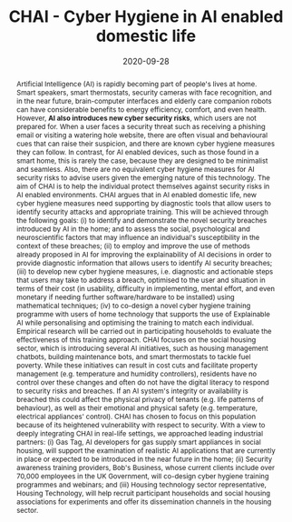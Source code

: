 ---
title: "CHAI - Cyber Hygiene in AI enabled domestic life"
abstract: "Artificial Intelligence (AI) is rapidly becoming part of people's lives at home. Smart speakers, smart thermostats, security cameras with face recognition, and in the near future, brain-computer interfaces and elderly care companion robots can have considerable benefits to energy efficiency, comfort, and even health. However, **AI also introduces new cyber security risks**, which users are not prepared for. When a user faces a security threat such as receiving a phishing email or visiting a watering hole website, there are often visual and behavioural cues that can raise their suspicion, and there are known cyber hygiene measures they can follow. In contrast, for AI enabled devices, such as those found in a smart home, this is rarely the case, because they are designed to be minimalist and seamless. Also, there are no equivalent cyber hygiene measures for AI security risks to advise users given the emerging nature of this technology.

The aim of CHAI is to help the individual protect themselves against security risks in AI enabled environments. CHAI argues that in AI enabled domestic life, new cyber hygiene measures need supporting by diagnostic tools that allow users to identify security attacks and appropriate training. This will be achieved through the following goals: (i) to identify and demonstrate the novel security breaches introduced by AI in the home; and to assess the social, psychological and neuroscientific factors that may influence an individual's susceptibility in the context of these breaches; (ii) to employ and improve the use of methods already proposed in AI for improving the explainability of AI decisions in order to provide diagnostic information that allows users to identify AI security breaches; (iii) to develop new cyber hygiene measures, i.e. diagnostic and actionable steps that users may take to address a breach, optimised to the user and situation in terms of their cost (in usability, difficulty in implementing, mental effort, and even monetary if needing further software/hardware to be installed) using mathematical techniques; (iv) to co-design a novel cyber hygiene training programme with users of home technology that supports the use of Explainable AI while personalising and optimising the training to match each individual. Empirical research will be carried out in participating households to evaluate the effectiveness of this training approach.

CHAI focuses on the social housing sector, which is introducing several AI initiatives, such as housing management chatbots, building maintenance bots, and smart thermostats to tackle fuel poverty. While these initiatives can result in cost cuts and facilitate property management (e.g. temperature and humidity controllers), residents have no control over these changes and often do not have the digital literacy to respond to security risks and breaches. If an AI system's integrity or availability is breached this could affect the physical privacy of tenants (e.g. life patterns of behaviour), as well as their emotional and physical safety (e.g. temperature, electrical appliances' control). CHAI has chosen to focus on this population because of its heightened vulnerability with respect to security.

With a view to deeply integrating CHAI in real-life settings, we approached leading industrial partners: (i) Gas Tag, AI developers for gas supply smart appliances in social housing, will support the examination of realistic AI applications that are currently in place or expected to be introduced in the near future in the home; (ii) Security awareness training providers, Bob's Business, whose current clients include over 70,000 employees in the UK Government, will co-design cyber hygiene training programmes and webinars; and (iii) Housing technology sector representative, Housing Technology, will help recruit participant households and social housing associations for experiments and offer its dissemination channels in the housing sector."
collection: projects
permalink: /project/chai
date: 2020-09-28
citation: '<b>Role</b>: co.I., University of Greenwich.<br>
<b>Research topics:</b> Smart-home security, AI attacks. <br>
<b>Team members:</b> Dr Hsueh-Ju Chen, Prof George Loukas (PI).<br> 
<b>Funder:</b> <a href = "https://www.ukri.org/councils/epsrc/">Engineering and Physical Sciences Research Council</a> as part of the <a href = "https://gow.epsrc.ukri.org/NGBOViewPanel.aspx?PanelId=1-7RZQS3">Security for all in an AI enabled society</a> panel with EPSRC references EP/T026812/1, EP/T026596/1, EP/T026707/1, EP/T026820/1.<br>
The project coordinator, Professor Loukas, summarises CHAI <a href="https://www.youtube.com/watch?v=DgP9gzkLmys">here</a>, as well as a related TedX <a href="https://www.youtube.com/watch?v=pb1A5w4f3PA">talk</a>.<br>
<i class="fas fa-fw fa-link zoom" aria-hidden="true"></i><a href = "https://project-chai.org">project website</a>
<i class="fas fa-fw fa-link zoom" aria-hidden="true"></i><a href = "https://gow.epsrc.ukri.org/NGBOViewGrant.aspx?GrantRef=EP/T026812/1">EPSRC GoW</a>'
---
